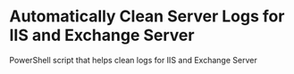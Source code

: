 # Automatically Clean Server Logs for IIS and Exchange Server

PowerShell script that helps clean logs for IIS and Exchange Server

